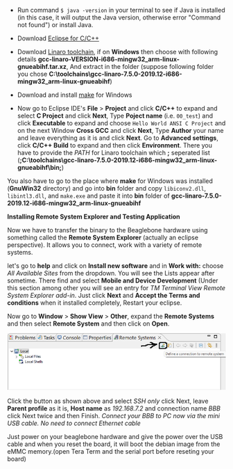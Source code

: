 - Run command `$ java -version` in your terminal to see if Java is installed (in this case, it will output the Java version, otherwise error "Command not found") or install Java.   
    
- Download [Eclipse for C/C++](https://www.eclipse.org/downloads/packages/release/2024-03/r/eclipse-ide-cc-developers)      
    
- Download [Linaro toolchain](https://releases.linaro.org/components/toolchain/binaries/), if on **Windows** then choose with following details **gcc-linaro-VERSION-i686-mingw32_arm-linux-gnueabihf.tar.xz**, And extract in the folder (suppose following folder you chose **C:\toolchains\gcc-linaro-7.5.0-2019.12-i686-mingw32_arm-linux-gnueabihf**)    
      
- Download and install [make](https://gnuwin32.sourceforge.net/downlinks/make.php) for Windows      
     
- Now go to Eclipse IDE's **File** > **Project** and click **C/C++** to expand and select **C Project** and click **Next**, Type **Poject name** (i.e. `00_test`) and click **Executable** to expand and choose `Hello World ANSI C Project` and on the next Window **Cross GCC** and click **Next**, Type **Author** your name and leave everything as it is and click **Next**. Go to **Advanced settings**, click **C/C++ Build** to expand and then click **Environment**. There you have to provide the _PATH_ for Linaro toolchain which **;** seperated list (**;C:\toolchains\gcc-linaro-7.5.0-2019.12-i686-mingw32_arm-linux-gnueabihf\bin;**)    
    
You also have to go to the place where **make** for Windows was installed (**GnuWin32** directory) and go into **bin** folder and copy `libiconv2.dll`, `libintl3.dll`, and `make.exe` and paste it into **bin** folder of **gcc-linaro-7.5.0-2019.12-i686-mingw32_arm-linux-gnueabihf**      


**Installing Remote System Explorer and Testing Application**    

Now we have to transfer the binary to the Beaglebone hardware using something called the **Remote System Explorer** (actually an eclipse perspective). It allows you to connect, work with a variety of remote systems.     
     
let's go to **help** and click on **Install new software** and in **Work with:** choose _All Available Sites_ from the dropdown. You will see the Lists appear after sometime. There find and select **Mobile and Device Development** (Under this section among other you will see an entry for _TM Terminal View Remote System Explorer add-in_. Just click **Next** and **Accept the Terms and conditions** when it installed completely, Restart your eclipse.

Now go to **Window** > **Show View** > **Other**, expand the **Remote Systems** and then select **Remote System** and then click on **Open**.    
     
<img src="images/remote_system_connection_button.png" alt="Remote system connection button">	     
     
Click the button as shown above and select _SSH only_ click Next, leave **Parent profile** as it is, **Host name** as _192.168.7.2_ and connection name _BBB_ click Next twice and then Finish. _Connect your BBB to PC now via the mini USB cable. No need to connect Ethernet cable_
        
Just power on your beaglebone hardware and give the power over the USB cable and when you reset the board, it will boot the debian image from the eMMC memory.(open Tera Term and the serial port before reseting your board)





